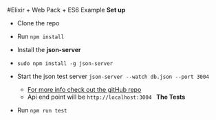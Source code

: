 #Elixir + Web Pack + ES6 Example
**Set up**
- Clone the repo 
- Run `npm install`

- Install the  **json-server**
* `sudo npm install -g json-server` 

- Start the json test server `json-server --watch db.json --port 3004`
    - [For more info check out the gitHub repo](https://github.com/typicode/json-server)
    - Api end point will be `http://localhost:3004
`
**The Tests**   

- Run `npm run test`


